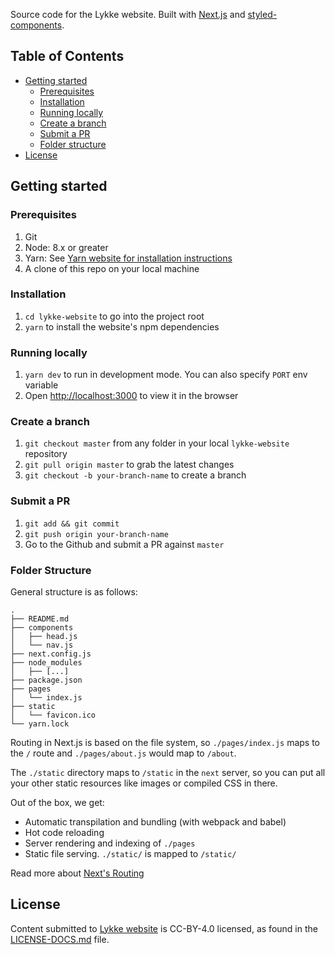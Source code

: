 Source code for the Lykke website. Built with [Next.js](https://github.com/zeit/next.js) and [styled-components](https://github.com/styled-components/styled-components).

## Table of Contents

- [Getting started](#getting-started)
  - [Prerequisites](#prerequisites)
  - [Installation](#installation)
  - [Running locally](#running-locally)
  - [Create a branch](#create-a-branch)
  - [Submit a PR](#submit-a-pr)
  - [Folder structure](#folder-structure)
- [License](#license)

## Getting started

### Prerequisites

1. Git
1. Node: 8.x or greater
1. Yarn: See [Yarn website for installation instructions](https://yarnpkg.com/lang/en/docs/install/)
1. A clone of this repo on your local machine

### Installation

1. `cd lykke-website` to go into the project root
1. `yarn` to install the website's npm dependencies

### Running locally

1. `yarn dev` to run in development mode. You can also specify `PORT` env variable
1. Open [http://localhost:3000](http://localhost:3000) to view it in the browser

### Create a branch

1. `git checkout master` from any folder in your local `lykke-website` repository
1. `git pull origin master` to grab the latest changes
1. `git checkout -b your-branch-name` to create a branch

### Submit a PR

1. `git add && git commit`
1. `git push origin your-branch-name`
1. Go to the Github and submit a PR against `master`

### Folder Structure

General structure is as follows:

```
.
├── README.md
├── components
│   ├── head.js
│   └── nav.js
├── next.config.js
├── node_modules
│   ├── [...]
├── package.json
├── pages
│   └── index.js
├── static
│   └── favicon.ico
└── yarn.lock
```

Routing in Next.js is based on the file system, so `./pages/index.js` maps to the `/` route and
`./pages/about.js` would map to `/about`.

The `./static` directory maps to `/static` in the `next` server, so you can put all your
other static resources like images or compiled CSS in there.

Out of the box, we get:

- Automatic transpilation and bundling (with webpack and babel)
- Hot code reloading
- Server rendering and indexing of `./pages`
- Static file serving. `./static/` is mapped to `/static/`

Read more about [Next's Routing](https://github.com/zeit/next.js#routing)

## License

Content submitted to [Lykke website](https://lykke.com/) is CC-BY-4.0 licensed, as found in the [LICENSE-DOCS.md](LICENSE-DOCS.md) file.
